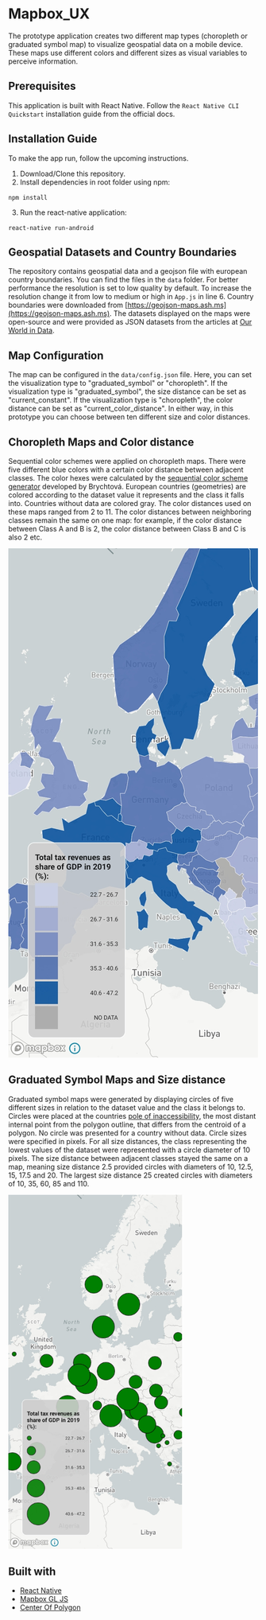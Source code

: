 # Mapbox_UX

The prototype application creates two different map types (choropleth or graduated symbol map) to visualize geospatial data on a mobile device. These maps use different colors and different sizes as visual variables to perceive information. 

## Prerequisites

This application is built with React Native. Follow the `React Native CLI Quickstart` installation guide from the official docs.

## Installation Guide

To make the app run, follow the upcoming instructions.

1. Download/Clone this repository.
2. Install dependencies in root folder using npm:
```
npm install
```
3. Run the react-native application:
```
react-native run-android
```

## Geospatial Datasets and Country Boundaries
The repository contains geospatial data and a geojson file with european country boundaries. You can find the files in the `data` folder. For better performance the resolution is set to low quality by default. To increase the resolution change it from low to medium or high in `App.js` in line 6. Country boundaries were downloaded from [https://geojson-maps.ash.ms](https://geojson-maps.ash.ms). The datasets displayed on the maps were open-source and were provided as JSON datasets from the articles at [Our World in Data](https://ourworldindata.org). 

## Map Configuration
The map can be configured in the `data/config.json` file. Here, you can set the visualization type to "graduated_symbol" or "choropleth". If the visualization type is "graduated_symbol", the size distance can be set as "current_constant". If the visualization type is "choropleth", the color distance can be set as "current_color_distance". In either way, in this prototype you can choose between ten different size and color distances. 

## Choropleth Maps and Color distance
Sequential color schemes were applied on choropleth maps. There were five different blue colors with a certain color distance between adjacent classes. The color hexes were calculated by the [sequential color scheme generator](http://eyetracking.upol.cz/color/) developed by Brychtová. European countries (geometries) are colored according to the dataset value it represents and the class it falls into. Countries without data are colored gray. The color distances used on these maps ranged from 2 to 11. The color distances between neighboring classes remain the same on one map: for example, if the color distance between Class A and B is 2, the color distance between Class B and C is also 2 etc.

![Screenshot](./screenshots/chm_screenshot.jpg)

## Graduated Symbol Maps and Size distance
Graduated symbol maps were generated by displaying circles of five different sizes in relation to the dataset value and the class it belongs to. Circles were placed at the countries [pole of inaccessibility](https://inaccessibility.net/calculating-poles-of-inaccessibility/), the most distant internal point from the polygon outline, that differs from the centroid of a polygon. No circle was presented for a country without data. Circle sizes were specified in pixels. For all size distances, the class representing the lowest values of the dataset were represented with a circle diameter of 10 pixels. The size distance between adjacent classes stayed the same on a map, meaning size distance 2.5 provided circles with diameters of 10, 12.5, 15, 17.5 and 20. The largest size distance 25 created circles with diameters of 10, 35, 60, 85 and 110.

<img src="screenshots/gsm_screenshot.jpg" width="350"/>

## Built with
- [React Native](https://reactnative.dev)
- [Mapbox GL JS](https://github.com/rnmapbox/maps)
- [Center Of Polygon](https://github.com/mapbox/polylabel)
